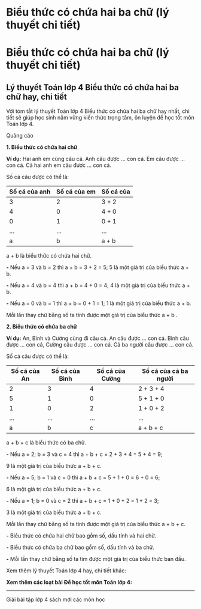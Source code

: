 # Biểu thức có chứa hai ba chữ (lý thuyết chi tiết)

# Biểu thức có chứa hai ba chữ (lý thuyết chi tiết)

## Lý thuyết Toán lớp 4 Biểu thức có chứa hai ba chữ hay, chi tiết

Với tóm tắt lý thuyết Toán lớp 4 Biểu thức có chứa hai ba chữ hay nhất, chi tiết sẽ giúp học sinh nắm vững kiến thức trọng tâm, ôn luyện để học tốt môn Toán lớp 4.

Quảng cáo

**1\. Biểu thức có chứa hai chữ**

**Ví dụ:** Hai anh em cùng câu cá. Anh câu được ... con cá. Em câu được ... con cá. Cả hai anh em câu được ... con cá.

Số cá câu được có thể là:

Số cá của anh | Số cá của em | Số cá của  
---|---|---  
3 | 2 | 3 + 2  
4 | 0 | 4 + 0  
0 | 1 | 0 + 1  
… | … | …  
a | b | a + b  
  
a + b là biểu thức có chứa hai chữ.

**-** Nếu a = 3 và b = 2 thì a + b = 3 + 2 = 5; 5 là một giá trị của biểu thức a + b.

**-** Nếu a = 4 và b = 4 thì a + b = 4 + 0 = 4; 4 là một giá trị của biểu thức a + b.

**-** Nếu a = 0 và b = 1 thì a + b = 0 + 1 = 1; 1 là một giá trị của biểu thức a + b.

Mỗi lần thay chữ bằng số ta tính được một giá trị của biểu thức a + b .

**2\. Biểu thức có chứa ba chữ**

**Ví dụ:** An, Bình và Cường cùng đi câu cá. An câu được ... con cá. Bình câu được ... con cá, Cường câu được ... con cá. Cả ba người câu được ... con cá.

Số cá câu được có thể là:

Số cá của An | Số cá của Bình | Số cá của Cường | Số cá của cả ba người  
---|---|---|---  
2 | 3 | 4 | 2 + 3 + 4  
5 | 1 | 0 | 5 + 1 + 0  
1 | 0 | 2 | 1 + 0 + 2  
… | … | … | …  
a | b | c | a + b + c  
  
a + b + c là biểu thức có ba chữ.

**-** Nếu a = 2; b = 3 và c = 4 thì a + b + c = 2 + 3 + 4 = 5 + 4 = 9;

9 là một giá trị của biểu thức a + b + c.

**-** Nếu a = 5; b = 1 và c = 0 thì a + b + c = 5 + 1 + 0 = 6 + 0 = 6;

6 là một giá trị của biểu thức a + b + c.

**-** Nếu a = 1; b = 0 và c = 2 thì a + b + c = 1 + 0 + 2 = 1 + 2 = 3;

3 là một giá trị của biểu thức a + b + c.

Mỗi lần thay chữ bằng số ta tính được một giá trị của biểu thức a + b + c.

**-** Biểu thức có chứa hai chữ bao gồm số, dấu tính và hai chữ.

**-** Biểu thức có chứa ba chữ bao gồm số, dấu tính và ba chữ.

**-** Mỗi lần thay chữ bằng số ta tìm được một giá trị của biểu thức ban đầu.

Xem thêm lý thuyết Toán lớp 4 hay, chi tiết khác:

**Xem thêm các loạt bài Để học tốt môn Toán lớp 4:**

* * *

Giải bài tập lớp 4 sách mới các môn học

